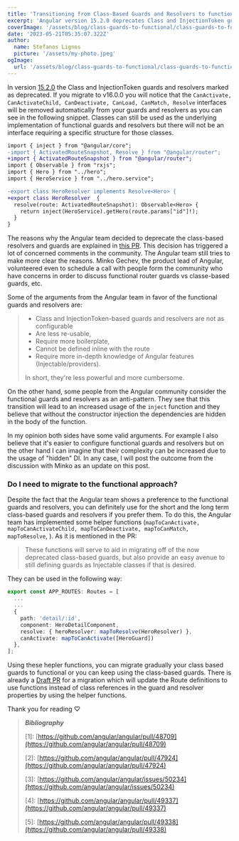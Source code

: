 ```yaml
---
title: 'Transitioning from Class-Based Guards and Resolvers to functional in Angular'
excerpt: 'Angular version 15.2.0 deprecates Class and InjectionToken guards and resolvers, favoring a functional approach. The upcoming v16.0.0 release automatically removes specific interfaces, sparking discussions within the community'
coverImage: '/assets/blog/class-guards-to-functional/class-guards-to-functional.png'
date: '2023-05-21T05:35:07.322Z'
author:
  name: Stefanos Lignos
  picture: '/assets/my-photo.jpeg'
ogImage:
  url: '/assets/blog/class-guards-to-functional/class-guards-to-functional.png'
---
```


In version [15.2.0](https://github.com/angular/angular/blob/main/CHANGELOG.md#1520-2023-02-22) the Class and InjectionToken guards and resolvers marked as deprecated. If you migrate to v16.0.0 you will notice that the `CanActivate, CanActivateChild, CanDeactivate, CanLoad, CanMatch, Resolve` interfaces will be removed automatically from your guards and resolvers as you can see in the following snippet. Classes can still be used as the underlying implementation of functional guards and resolvers but there will not be an interface requiring a specific structure for those classes.

```diff
import { inject } from "@angular/core";
-import { ActivatedRouteSnapshot, Resolve } from "@angular/router";
+import { ActivatedRouteSnapshot } from "@angular/router";
import { Observable } from "rxjs";
import { Hero } from "../hero";
import { HeroService } from "../hero.service";

-export class HeroResolver implements Resolve<Hero> {
+export class HeroResolver  {
  resolve(route: ActivatedRouteSnapshot): Observable<Hero> {
    return inject(HeroService).getHero(route.params["id"]!);
  }
}
```

The reasons why the Angular team decided to deprecate the class-based resolvers and guards are explained in [this PR](https://github.com/angular/angular/pull/47924#issue-1430181322). This decision has triggered a lot of concerned comments in the community. The Angular team still tries to make more clear the reasons. Minko Gechev, the product lead of Angular, volunteered even to schedule a call with people form the community who have concerns in order to discuss functional router guards vs classe-based guards, etc.

Some of the arguments from the Angular team in favor of the functional guards and resolvers are: 

> - Class and InjectionToken-based guards and resolvers are not as configurable 
> - Are less re-usable, 
> - Require more boilerplate, 
> - Cannot be defined inline with the route 
> - Require more in-depth knowledge of Angular features (Injectable/providers). 
> 
> In short, they're less powerful and more cumbersome.

On the other hand, some people from the Angular community consider the functional guards and resolvers as an anti-pattern. They see that this transition will lead to an increased usage of the `inject` function and they believe that without the constructor injection the dependencies are hidden in the body of the function. 

In my opinion both sides have some valid arguments. For example I also believe that it's easier to configure functional guards and resolvers but on the other hand I can imagine that their complexity can be increased due to the usage of "hidden" DI. In any case, I will post the outcome from the discussion with Minko as an update on this post. 

### Do I need to migrate to the functional approach?

Despite the fact that the Angular team shows a preference to the functional guards and resolvers, you can definitely use for the short and the long term class-based guards and resolvers if you prefer them. To do this, the Angular team has implemented some helper functions (`mapToCanActivate, mapToCanActivateChild, mapToCanDeactivate, mapToCanMatch, mapToResolve`, ). As it is mentioned in the PR:

> These functions will serve to aid in migrating off of the now deprecated class-based guards, but also provide an easy avenue to still defining guards as Injectable classes if that is desired.

They can be used in the following way:

```ts
export const APP_ROUTES: Routes = [
  ...
  ...
  {
    path: 'detail/:id',
    component: HeroDetailComponent,
    resolve: { heroResolver: mapToResolve(HeroResolver) },
    canActivate: mapToCanActivate([HeroGuard])
  },
];
```

Using these hepler functions, you can migrate gradually your class based guards to functional or you can keep using the class-based guards. There is already a [Draft PR](https://github.com/angular/angular/pull/49338) for a migration which will update the Route definitions to use functions instead of class references in the guard and resolver properties by using the helper functions.


Thank you for reading ♡



> **_Bibliography_**
>
> \[1\]: [https://github.com/angular/angular/pull/48709](https://github.com/angular/angular/pull/48709) 
> 
> \[2\]: [https://github.com/angular/angular/pull/47924](https://github.com/angular/angular/pull/47924)
>
> \[3\]: [https://github.com/angular/angular/issues/50234](https://github.com/angular/angular/issues/50234)
> 
> \[4\]: [https://github.com/angular/angular/pull/49337](https://github.com/angular/angular/pull/49337) 
>
> \[5\]: [https://github.com/angular/angular/pull/49338](https://github.com/angular/angular/pull/49338)  


